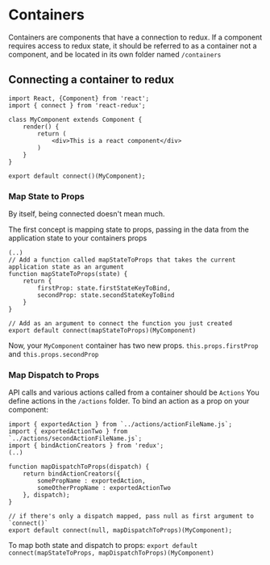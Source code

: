 # Containers
Containers are components that have a connection to redux. If a component requires access to redux state, it should be referred to as a container not a component, and be located in its own folder named `/containers`

## Connecting a container to redux

```
import React, {Component} from 'react';
import { connect } from 'react-redux';

class MyComponent extends Component {
    render() {
        return (
            <div>This is a react component</div>
        )
    }
}

export default connect()(MyComponent);
```

### Map State to Props
By itself, being connected doesn't mean much.

The first concept is mapping state to props, passing in the data from the application state to your containers props
```
(..)
// Add a function called mapStateToProps that takes the current application state as an argument
function mapStateToProps(state) {
    return {
        firstProp: state.firstStateKeyToBind,
        secondProp: state.secondStateKeyToBind
    }
}

// Add as an argument to connect the function you just created
export default connect(mapStateToProps)(MyComponent)
```

Now, your `MyComponent` container has two new props. `this.props.firstProp` and `this.props.secondProp`

### Map Dispatch to Props
API calls and various actions called from a container should be `Actions`
You define actions in the `/actions` folder. To bind an action as a prop on your component:

```
import { exportedAction } from `../actions/actionFileName.js`;
import { exportedActionTwo } from `../actions/secondActionFileName.js`;
import { bindActionCreators } from 'redux';
(..)

function mapDispatchToProps(dispatch) {
    return bindActionCreators({ 
        somePropName : exportedAction,
        someOtherPropName : exportedActionTwo
    }, dispatch);
}

// if there's only a dispatch mapped, pass null as first argument to `connect()`
export default connect(null, mapDispatchToProps)(MyComponent);
```

To map both state and dispatch to props:
`export default connect(mapStateToProps, mapDispatchToProps)(MyComponent)`